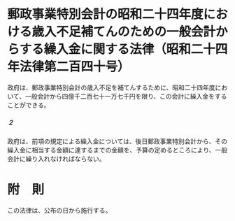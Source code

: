 # 郵政事業特別会計の昭和二十四年度における歳入不足補てんのための一般会計からする繰入金に関する法律（昭和二十四年法律第二百四十号）
政府は、郵政事業特別会計の歳入不足を補てんするために、昭和二十四年度において、一般会計から四億千二百七十一万七千円を限り、この会計に繰入金をすることができる。
##### ２
政府は、前項の規定による繰入金については、後日郵政事業特別会計から、その繰入金に相当する金額に達するまでの金額を、予算の定めるところにより、一般会計に繰り入れなければならない。
# 附　則
この法律は、公布の日から施行する。
